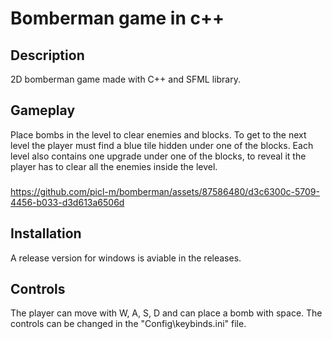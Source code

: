 # Bomberman game in c++
## Description
2D bomberman game made with C++ and SFML library.
## Gameplay
Place bombs in the level to clear enemies and blocks. To get to the next level the player must find a blue tile hidden under one of the blocks. Each level also contains one upgrade under one of the blocks, to reveal it the player has to clear all the enemies inside the level.
###  
https://github.com/picl-m/bomberman/assets/87586480/d3c6300c-5709-4456-b033-d3d613a6506d
## Installation
A release version for windows is aviable in the releases.
## Controls 
The player can move with W, A, S, D and can place a bomb with space. The controls can be changed in the "Config\keybinds.ini" file.
